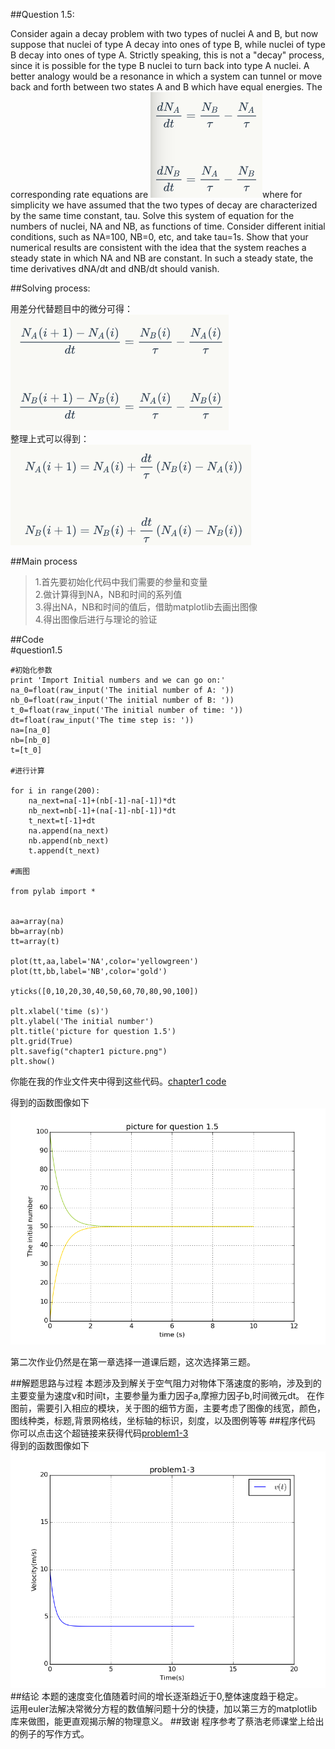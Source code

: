 ##Question 1.5:

Consider again a decay problem with two types of nuclei A and B, but now suppose that nuclei of type A decay into ones of type B, while nuclei of type B decay into ones of type A. Strictly speaking, this is not a "decay" process, since it is possible for the type B nuclei to turn back into type A nuclei. A better analogy would be a resonance in which a system can tunnel or move back and forth between two states A and B which have equal energies. The corresponding rate equations are  ![公式一](https://github.com/lzx78966/computationalphysics_N2013301510050/blob/master/Chapter1/1.png?raw=true)where for simplicity we have assumed that the two types of decay are characterized by the same time constant, tau. Solve this system of equation for the numbers of nuclei, NA and NB, as functions of time. Consider different initial conditions, such as NA=100, NB=0, etc, and take tau=1s. Show that your numerical results are consistent with the idea that the system reaches a steady state in which NA and NB are constant. In such a steady state, the time derivatives dNA/dt and dNB/dt should vanish.

##Solving process:

用差分代替题目中的微分可得：  
![公式二](https://github.com/lzx78966/computationalphysics_N2013301510050/blob/master/Chapter1/2.png?raw=true)  
整理上式可以得到：  
![公式三](https://github.com/lzx78966/computationalphysics_N2013301510050/blob/master/Chapter1/3.png?raw=true)

##Main process

>1.首先要初始化代码中我们需要的参量和变量  
>2.做计算得到NA，NB和时间的系列值  
>3.得出NA，NB和时间的值后，借助matplotlib去画出图像  
>4.得出图像后进行与理论的验证  

##Code  
    #question1.5  

    #初始化参数  
    print 'Import Initial numbers and we can go on:'  
    na_0=float(raw_input('The initial number of A: '))  
    nb_0=float(raw_input('The initial number of B: '))  
    t_0=float(raw_input('The initial number of time: '))  
    dt=float(raw_input('The time step is: '))  
    na=[na_0]  
    nb=[nb_0]  
    t=[t_0]  

    #进行计算  

    for i in range(200):  
        na_next=na[-1]+(nb[-1]-na[-1])*dt  
        nb_next=nb[-1]+(na[-1]-nb[-1])*dt  
        t_next=t[-1]+dt  
        na.append(na_next)  
        nb.append(nb_next)  
        t.append(t_next)  

    #画图

    from pylab import *


    aa=array(na)  
    bb=array(nb)  
    tt=array(t)  

    plot(tt,aa,label='NA',color='yellowgreen')  
    plot(tt,bb,label='NB',color='gold')  

    yticks([0,10,20,30,40,50,60,70,80,90,100])  

    plt.xlabel('time (s)')  
    plt.ylabel('The initial number')  
    plt.title('picture for question 1.5')  
    plt.grid(True)  
    plt.savefig("chapter1 picture.png")  
    plt.show()  

你能在我的作业文件夹中得到这些代码。[chapter1 code](https://github.com/lzx78966/computationalphysics_N2013301510050/blob/master/Chapter1/chapter1.py)

得到的函数图像如下![picture](https://github.com/lzx78966/computationalphysics_N2013301510050/blob/master/Chapter1/chapter1picture.png?raw=true)  


第二次作业仍然是在第一章选择一道课后题，这次选择第三题。

##解题思路与过程
本题涉及到解关于空气阻力对物体下落速度的影响，涉及到的主要变量为速度v和时间t，主要参量为重力因子a,摩擦力因子b,时间微元dt。 在作图前，需要引入相应的模块，关于图的细节方面，主要考虑了图像的线宽，颜色，图线种类，标题,背景网格线，坐标轴的标识，刻度，以及图例等等
##程序代码  
你可以点击这个超链接来获得代码[problem1-3](https://github.com/lzx78966/computationalphysics_N2013301510050/blob/master/Chapter1/problem1-3.py)  
得到的函数图像如下![picture](https://github.com/lzx78966/computationalphysics_N2013301510050/blob/master/Chapter1/problem1-3picture.png)
##结论
本题的速度变化值随着时间的增长逐渐趋近于0,整体速度趋于稳定。  
运用euler法解决常微分方程的数值解问题十分的快捷，加以第三方的matplotlib库来做图，能更直观揭示解的物理意义。
##致谢
程序参考了蔡浩老师课堂上给出的例子的写作方式。

